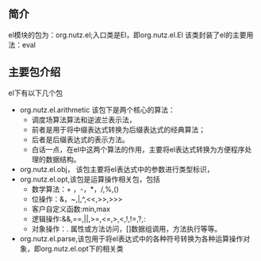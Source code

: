  
## 简介
el模块的包为：org.nutz.el;入口类是El，即org.nutz.el.El
该类封装了el的主要用法：eval


## 主要包介绍
el下有以下几个包

- org.nutz.el.arithmetic 该包下是两个核心的算法：
    - 调度场算法算法和逆波兰表示法，
    - 前者是用于将中缀表达式转换为后缀表达式的经典算法；
    - 后者是后缀表达式的表示方法。
    - 白话一点，在el中这两个算法的作用，主要将el表达式转换为方便程序处理的数据结构。
- org.nutz.el.obj， 该包主要将el表达式中的参数进行类型标识，
- org.nutz.el.opt,该包是运算操作相关包，包括
    - 数学算法：+ ，-，*，/,%,()
    - 位操作：&，~,|,^,<<,>>,>>>
    - 客户自定义函数:min,max
    - 逻辑操作:&&,==,||,>=,<=,>,<,!,!=,?,:
    - 对象操作：. 属性或方法访问，[]数据组调用，方法执行等等。
- org.nutz.el.parse,该包用于将el表达式中的各种符号转换为各种运算操作对象，即org.nutz.el.opt下的相关类

